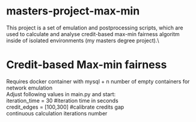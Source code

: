 # masters-project-max-min
This project is a set of emulation and postprocessing scripts, which are used to calculate and analyse credit-based max-min fairness algoritm inside of isolated environments (my masters degree project).\
# Credit-based Max-min fairness
Requires docker container with mysql + n number of empty containers for network emulation\
Adjust following values in main.py and start:\
iteration_time = 30 #iteration time in seconds\
credit_edges = [100,300] #calibrate credits gap\
continuous calculation iterations number
